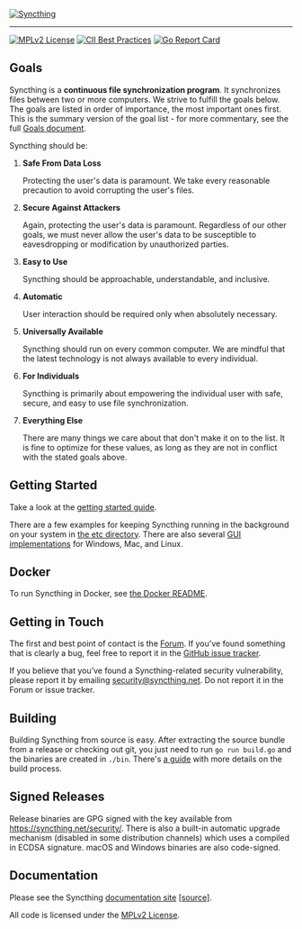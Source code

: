 [![Syncthing][14]][15]

---

[![MPLv2 License](https://img.shields.io/badge/license-MPLv2-blue.svg?style=flat-square)](https://www.mozilla.org/MPL/2.0/)
[![CII Best Practices](https://bestpractices.coreinfrastructure.org/projects/88/badge)](https://bestpractices.coreinfrastructure.org/projects/88)
[![Go Report Card](https://goreportcard.com/badge/github.com/syncthing/syncthing)](https://goreportcard.com/report/github.com/syncthing/syncthing)

## Goals

Syncthing is a **continuous file synchronization program**. It synchronizes
files between two or more computers. We strive to fulfill the goals below.
The goals are listed in order of importance, the most important ones first.
This is the summary version of the goal list - for more
commentary, see the full [Goals document][13].

Syncthing should be:

1. **Safe From Data Loss**

   Protecting the user's data is paramount. We take every reasonable
   precaution to avoid corrupting the user's files.

2. **Secure Against Attackers**

   Again, protecting the user's data is paramount. Regardless of our other
   goals, we must never allow the user's data to be susceptible to
   eavesdropping or modification by unauthorized parties.

3. **Easy to Use**

   Syncthing should be approachable, understandable, and inclusive.

4. **Automatic**

   User interaction should be required only when absolutely necessary.

5. **Universally Available**

   Syncthing should run on every common computer. We are mindful that the
   latest technology is not always available to every individual.

6. **For Individuals**

   Syncthing is primarily about empowering the individual user with safe,
   secure, and easy to use file synchronization.

7. **Everything Else**

   There are many things we care about that don't make it on to the list. It
   is fine to optimize for these values, as long as they are not in conflict
   with the stated goals above.

## Getting Started

Take a look at the [getting started guide][2].

There are a few examples for keeping Syncthing running in the background
on your system in [the etc directory][3]. There are also several [GUI
implementations][11] for Windows, Mac, and Linux.

## Docker

To run Syncthing in Docker, see [the Docker README][16].

## Getting in Touch

The first and best point of contact is the [Forum][8].
If you've found something that is clearly a
bug, feel free to report it in the [GitHub issue tracker][10].

If you believe that you’ve found a Syncthing-related security vulnerability,
please report it by emailing security@syncthing.net. Do not report it in the
Forum or issue tracker.

## Building

Building Syncthing from source is easy. After extracting the source bundle from
a release or checking out git, you just need to run `go run build.go` and the
binaries are created in `./bin`. There's [a guide][5] with more details on the
build process.

## Signed Releases

Release binaries are GPG signed with the key available from
https://syncthing.net/security/. There is also a built-in automatic
upgrade mechanism (disabled in some distribution channels) which uses a
compiled in ECDSA signature. macOS and Windows binaries are also
code-signed.

## Documentation

Please see the Syncthing [documentation site][6] [[source]][17].

All code is licensed under the [MPLv2 License][7].

[1]: https://docs.syncthing.net/specs/bep-v1.html
[2]: https://docs.syncthing.net/intro/getting-started.html
[3]: https://github.com/syncthing/syncthing/blob/main/etc
[5]: https://docs.syncthing.net/dev/building.html
[6]: https://docs.syncthing.net/
[7]: https://github.com/syncthing/syncthing/blob/main/LICENSE
[8]: https://forum.syncthing.net/
[10]: https://github.com/syncthing/syncthing/issues
[11]: https://docs.syncthing.net/users/contrib.html#gui-wrappers
[13]: https://github.com/syncthing/syncthing/blob/main/GOALS.md
[14]: assets/logo-text-128.png
[15]: https://syncthing.net/
[16]: https://github.com/syncthing/syncthing/blob/main/README-Docker.md
[17]: https://github.com/syncthing/docs
